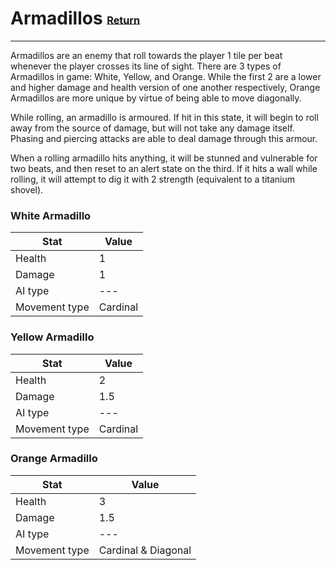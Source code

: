 # Armadillos <small><sub><sup>[Return](./)</sup></sub></small>
---
Armadillos are an enemy that roll towards the player 1 tile per beat whenever the player crosses its line of sight.  There are 3 types of Armadillos in game: White, Yellow, and Orange.  While the first 2 are a lower and higher damage and health version of one another respectively, Orange Armadillos are more unique by virtue of being able to move diagonally.

While rolling, an armadillo is armoured. If hit in this state, it will begin to roll away from the source of damage, but will not take any damage itself. Phasing and piercing attacks are able to deal damage through this armour.

When a rolling armadillo hits anything, it will be stunned and vulnerable for two beats, and then reset to an alert state on the third. If it hits a wall while rolling, it will attempt to dig it with 2 strength (equivalent to a titanium shovel).

### White Armadillo
|Stat|Value|
|---|---|
|Health|1|
|Damage|1|
|AI type|---|
|Movement type|Cardinal|

### Yellow Armadillo
|Stat|Value|
|---|---|
|Health|2|
|Damage|1.5|
|AI type|---|
|Movement type|Cardinal|

### Orange Armadillo
|Stat|Value|
|---|---|
|Health|3|
|Damage|1.5|
|AI type|---|
|Movement type|Cardinal & Diagonal|